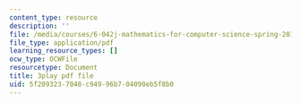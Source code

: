 ```yaml
---
content_type: resource
description: ''
file: /media/courses/6-042j-mathematics-for-computer-science-spring-2015/5f2093237048c94996b704090eb5f8b0_Dqx56lZ_icg.pdf
file_type: application/pdf
learning_resource_types: []
ocw_type: OCWFile
resourcetype: Document
title: 3play pdf file
uid: 5f209323-7048-c949-96b7-04090eb5f8b0
---
```

